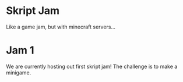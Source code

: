 # Skript Jam
Like a game jam, but with minecraft servers...

# Jam 1

We are currently hosting out first skript jam! The challenge is to make a minigame.
